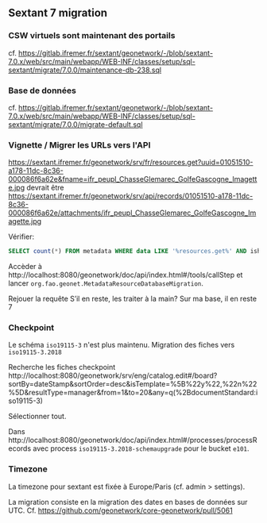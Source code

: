 ## Sextant 7 migration

### CSW virtuels sont maintenant des portails

cf. 
https://gitlab.ifremer.fr/sextant/geonetwork/-/blob/sextant-7.0.x/web/src/main/webapp/WEB-INF/classes/setup/sql-sextant/migrate/7.0.0/maintenance-db-238.sql

### Base de données

cf. 
https://gitlab.ifremer.fr/sextant/geonetwork/-/blob/sextant-7.0.x/web/src/main/webapp/WEB-INF/classes/setup/sql-sextant/migrate/7.0.0/migrate-default.sql


### Vignette / Migrer les URLs vers l'API

https://sextant.ifremer.fr/geonetwork/srv/fr/resources.get?uuid=01051510-a178-11dc-8c36-000086f6a62e&fname=ifr_peupl_ChasseGlemarec_GolfeGascogne_Imagette.jpg devrait être
 https://sextant.ifremer.fr/geonetwork/srv/api/records/01051510-a178-11dc-8c36-000086f6a62e/attachments/ifr_peupl_ChasseGlemarec_GolfeGascogne_Imagette.jpg

Vérifier:
```sql
SELECT count(*) FROM metadata WHERE data LIKE '%resources.get%' AND isharvested = 'n';
```

Accèder à http://localhost:8080/geonetwork/doc/api/index.html#/tools/callStep
et lancer `org.fao.geonet.MetadataResourceDatabaseMigration`.

Rejouer la requête
S’il en reste, les traiter à la main? Sur ma base, il en reste 7


### Checkpoint 

Le schéma `iso19115-3` n'est plus maintenu. Migration des fiches vers `iso19115-3.2018`

Recherche les fiches checkpoint http://localhost:8080/geonetwork/srv/eng/catalog.edit#/board?sortBy=dateStamp&sortOrder=desc&isTemplate=%5B%22y%22,%22n%22%5D&resultType=manager&from=1&to=20&any=q(%2BdocumentStandard:iso19115-3)

Sélectionner tout.

Dans http://localhost:8080/geonetwork/doc/api/index.html#/processes/processRecords avec process `iso19115-3.2018-schemaupgrade` pour le bucket `e101`.


### Timezone

La timezone pour sextant est fixée à Europe/Paris (cf. admin > settings).

La migration consiste en la migration des dates en bases de données sur UTC. Cf. https://github.com/geonetwork/core-geonetwork/pull/5061

